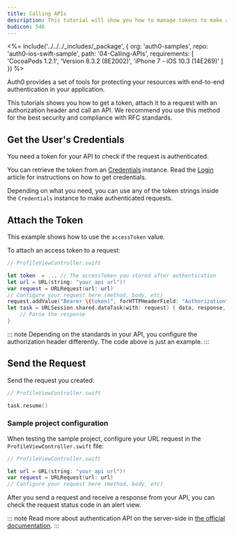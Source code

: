 ```yaml
---
title: Calling APIs
description: This tutorial will show you how to manage tokens to make authenticated API calls, using URLSession.
budicon: 546
---
```


<%= include('../../../_includes/_package', {
  org: 'auth0-samples',
  repo: 'auth0-ios-swift-sample',
  path: '04-Calling-APIs',
  requirements: [
    'CocoaPods 1.2.1',
    'Version 8.3.2 (8E2002)',
    'iPhone 7 - iOS 10.3 (14E269)'
  ]
}) %>

Auth0 provides a set of tools for protecting your resources with end-to-end authentication in your application. 

This tutorials shows you how to get a token, attach it to a request with an authorization header and call an API. We recommend you use this method for the best security and compliance with RFC standards. 

## Get the User's Credentials

You need a token for your API to check if the request is authenticated. 

You can retrieve the token from an [Credentials](https://github.com/auth0/Auth0.swift/blob/master/Auth0/Credentials.swift) instance. Read the [Login](/quickstart/native/ios-swift/00-login) article for instructions on how to get credentials.

Depending on what you need, you can use any of the token strings inside the `Credentials` instance to make authenticated requests.

## Attach the Token

This example shows how to use the `accessToken` value. 

To attach an access token to a request: 

```swift
// ProfileViewController.swift

let token  = ... // The accessToken you stored after authentication
let url = URL(string: "your api url")!
var request = URLRequest(url: url)
// Configure your request here (method, body, etc)
request.addValue("Bearer \(token)", forHTTPHeaderField: "Authorization")
let task = URLSession.shared.dataTask(with: request) { data, response, error in
    // Parse the response
}
```

::: note
Depending on the standards in your API, you configure the authorization header differently. The code above is just an example.
:::

## Send the Request

Send the request you created:

```swift
// ProfileViewController.swift

task.resume()
```

### Sample project configuration

When testing the sample project,  configure your URL request in the `ProfileViewController.swift` file:

```swift
// ProfileViewController.swift

let url = URL(string: "your api url")!
var request = URLRequest(url: url)
// Configure your request here (method, body, etc)
```

After you send a request and receive a response from your API, you can check the request status code in an alert view. 

::: note
Read more about authentication API on the server-side in [the official documentation](/api/authentication).
:::